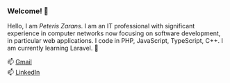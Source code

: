 ### Welcome! 👋

Hello, I am *Peteris Zarans*. I am an IT professional with significant experience in computer networks now focusing on software development, in particular web applications. I code in PHP, JavaScript, TypeScript, C++. I am currently learning Laravel. 🙂

📫 [Gmail](peteris.zarans@gmail.com)<br/>
📫 [LinkedIn](https://www.linkedin.com/in/peteriszarans)
